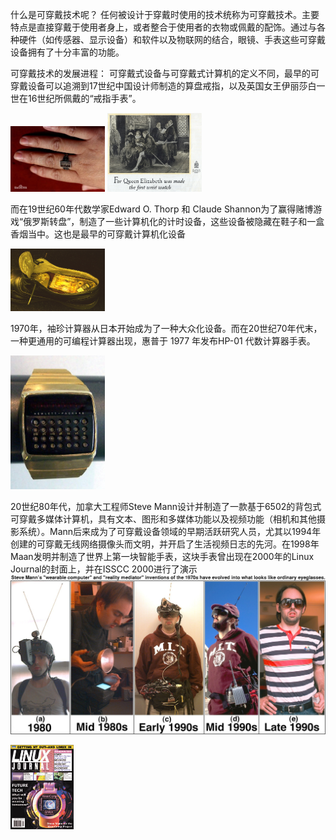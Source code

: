 什么是可穿戴技术呢？
任何被设计于穿戴时使用的技术统称为可穿戴技术。主要特点是直接穿戴于使用者身上，或者整合于使用者的衣物或佩戴的配饰。通过与各种硬件（如传感器、显示设备）和软件以及物联网的结合，眼镜、手表这些可穿戴设备拥有了十分丰富的功能。

可穿戴技术的发展进程：
可穿戴式设备与可穿戴式计算机的定义不同，最早的可穿戴设备可以追溯到17世纪中国设计师制造的算盘戒指，以及英国女王伊丽莎白一世在16世纪所佩戴的“戒指手表”。

<img src="./Ring_abacus.webp" style="max-width:30%">
<img src="./GruenAdvert1926.jpg" style="max-width:30%">

而在19世纪60年代数学家Edward O. Thorp 和 Claude Shannon为了赢得赌博游戏“俄罗斯转盘”，制造了一些计算机化的计时设备，这些设备被隐藏在鞋子和一盒香烟当中。这也是最早的可穿戴计算机化设备

<img src="./eudaemonic-computer-in-shoe.jpg" style="max-width:30%">

1970年，袖珍计算器从日本开始成为了一种大众化设备。而在20世纪70年代末，一种更通用的可编程计算器出现，惠普于 1977 年发布HP-01 代数计算器手表。

<img src="./Hewlett_Packard_Digital_Watch_Modell_1_1977.jpg" style="max-width:30%">

20世纪80年代，加拿大工程师Steve Mann设计并制造了一款基于6502的背包式可穿戴多媒体计算机，具有文本、图形和多媒体功能以及视频功能（相机和其他摄影系统）。Mann后来成为了可穿戴设备领域的早期活跃研究人员，尤其以1994年创建的可穿戴无线网络摄像头而文明，并开启了生活视频日志的先河。在1998年Maan发明并制造了世界上第一块智能手表，这块手表曾出现在2000年的Linux Journal的封面上，并在ISSCC 2000进行了演示
<img src="./steve.jpg" style="max-width:100%">

<img src="./cover75.jpg" style="max-width:20%">
